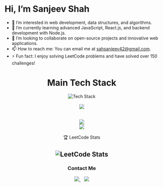 # Hi, I’m Sanjeev Shah

- 👀 I’m interested in web development, data structures, and algorithms.
- 🌱 I’m currently learning advanced JavaScript, React.js, and backend development with Node.js.
- 💞️ I’m looking to collaborate on open-source projects and innovative web applications.
- 📫 How to reach me: You can email me at sahsanjeev42@gmail.com.
- ⚡ Fun fact: I enjoy solving LeetCode problems and have solved over 150 challenges!

<div align="center">
  <h1>Main Tech Stack</h1>
  <div>
    <img src="https://skillicons.dev/icons?i=ts,js,react,html,css,nodejs,git,github,mysql,cpp,regex,linux,netlify,firebase,vscode&perline=5" alt="Tech Stack" />
  </div>
  <br />
  <div>
    <a href="https://github.com/sanjeevshah1">
      <img align="center" src="https://github-readme-stats.vercel.app/api/top-langs/?username=sanjeevshah1&layout=compact&theme=tokyonight&langs_count=6" />
    </a>
  </div>
  <br />
  <br />
  <div>
    <a href="https://github.com/sanjeevshah1">
      <img align="center" src="https://github-readme-stats.vercel.app/api?username=sanjeevshah1&show_icons=true&theme=tokyonight" />
    </a>
  </div>
  <div>
    <a href="https://git.io/streak-stats">
      <img align="center" src="https://streak-stats.demolab.com?user=sanjeevshah1&theme=tokyonight-duo&hide_border=true" />
    </a>
  </div>
  <br />
  🏆 LeetCode Stats

  ![LeetCode Stats](https://leetcard.jacoblin.cool/sahsanjeev42?ext=activity)
  <br />
  ---
  <div align="center">
    <h3>Contact Me</h3>
    <div>
      <a href="https://www.linkedin.com/in/sanjeev-sah-b354b9210/" target="_blank">
        <img src="https://img.shields.io/badge/LinkedIn-0077B5?style=for-the-badge&logo=linkedin&logoColor=white">
      </a>&nbsp;&nbsp;
      <a href="https://www.facebook.com/Sanjeev073.sah" target="_blank">
        <img src="https://img.shields.io/badge/Facebook-1877F2?style=for-the-badge&logo=facebook&logoColor=white">
      </a>
    </div>
  </div>
  <br />
</div>
